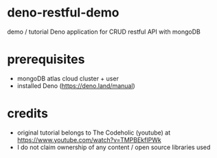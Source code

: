 # deno-restful-demo
demo / tutorial Deno application for CRUD restful API with mongoDB

# prerequisites
- mongoDB atlas cloud cluster + user 
- installed Deno (https://deno.land/manual)

# credits
- original tutorial belongs to The Codeholic (youtube) at https://www.youtube.com/watch?v=TMPBEkfIPWk
- I do not claim ownership of any content / open source libraries used

